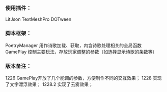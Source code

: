 ### 使用插件：
LitJson TextMeshPro DOTween

### 脚本框架：
PoetryManager   用作诗歌加载、获取，内含诗歌处理相关的全局函数  
GamePlay        控制主要玩法，存放玩家调整的参数（如选择显示诗歌的条数等）  

### 版本备注：
1226  GamePlay开放了几个能调的参数，方便制作不同的交互效果；
1228  实现了文字漂浮效果；
1228.2  实现了云雾效果；
